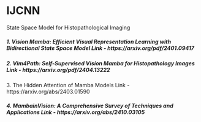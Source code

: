 # IJCNN

State Space Model for Histopathological Imaging

<h5>1. Vision Mamba: Efficient Visual Representation Learning with Bidirectional State Space Model
Link - https://arxiv.org/pdf/2401.09417
</h5> 
<h5>2. Vim4Path: Self-Supervised Vision Mamba for Histopathology Images
Link - https://arxiv.org/pdf/2404.13222
</h5>3. The Hidden Attention of Mamba Models 
Link - https://arxiv.org/abs/2403.01590</h5>
<h5>4. MambainVision: A Comprehensive Survey of Techniques and Applications
Link - https://arxiv.org/abs/2410.03105</h5>
